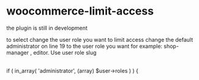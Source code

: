 # woocommerce-limit-access

the plugin is still in development 

to select change the user role you want to limit access
change the default administrator on line 19 to the user role you want for example: shop-manager , editor.
Use user role slug


<br>
   if ( in_array( 'administrator', (array) $user->roles ) ) {
